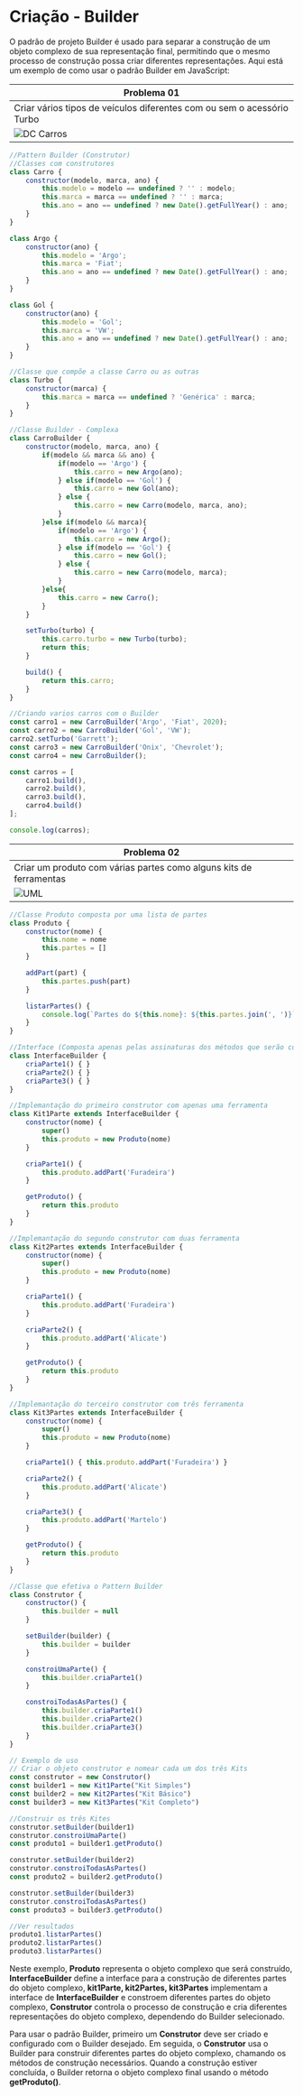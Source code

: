 # Criação - Builder
O padrão de projeto Builder é usado para separar a construção de um objeto complexo de sua representação final, permitindo que o mesmo processo de construção possa criar diferentes representações. Aqui está um exemplo de como usar o padrão Builder em JavaScript:

|Problema 01|
|-|
|Criar vários tipos de veículos diferentes com ou sem o acessório Turbo|
|![DC Carros](./dc_builder_carros.png)|

```js
//Pattern Builder (Construtor)
//Classes com construtores
class Carro {
    constructor(modelo, marca, ano) {
        this.modelo = modelo == undefined ? '' : modelo;
        this.marca = marca == undefined ? '' : marca;
        this.ano = ano == undefined ? new Date().getFullYear() : ano;
    }
}

class Argo {
    constructor(ano) {
        this.modelo = 'Argo';
        this.marca = 'Fiat';
        this.ano = ano == undefined ? new Date().getFullYear() : ano;
    }
}

class Gol {
    constructor(ano) {
        this.modelo = 'Gol';
        this.marca = 'VW';
        this.ano = ano == undefined ? new Date().getFullYear() : ano;
    }
}

//Classe que compõe a classe Carro ou as outras
class Turbo {
    constructor(marca) {
        this.marca = marca == undefined ? 'Genérica' : marca;
    }
}

//Classe Builder - Complexa
class CarroBuilder {
    constructor(modelo, marca, ano) {
        if(modelo && marca && ano) {
            if(modelo == 'Argo') {
                this.carro = new Argo(ano);
            } else if(modelo == 'Gol') {
                this.carro = new Gol(ano);
            } else {
                this.carro = new Carro(modelo, marca, ano);
            }
        }else if(modelo && marca){
            if(modelo == 'Argo') {
                this.carro = new Argo();
            } else if(modelo == 'Gol') {
                this.carro = new Gol();
            } else {
                this.carro = new Carro(modelo, marca);
            }
        }else{
            this.carro = new Carro();
        }
    }

    setTurbo(turbo) {
        this.carro.turbo = new Turbo(turbo);
        return this;
    }

    build() {
        return this.carro;
    }
}

//Criando varios carros com o Builder
const carro1 = new CarroBuilder('Argo', 'Fiat', 2020);
const carro2 = new CarroBuilder('Gol', 'VW');
carro2.setTurbo('Garrett');
const carro3 = new CarroBuilder('Onix', 'Chevrolet');
const carro4 = new CarroBuilder();

const carros = [
    carro1.build(),
    carro2.build(),
    carro3.build(),
    carro4.build()
];

console.log(carros);
```

|Problema 02|
|-|
|Criar um produto com várias partes como alguns kits de ferramentas|
|![UML](./uml_dc_kit_produtos.png)|

```javascript
//Classe Produto composta por uma lista de partes
class Produto {
    constructor(nome) {
        this.nome = nome
        this.partes = []
    }

    addPart(part) {
        this.partes.push(part)
    }

    listarPartes() {
        console.log(`Partes do ${this.nome}: ${this.partes.join(', ')}`)
    }
}

//Interface (Composta apenas pelas assinaturas dos métodos que serão construtores)
class InterfaceBuilder {
    criaParte1() { }
    criaParte2() { }
    criaParte3() { }
}

//Implemantação do primeiro construtor com apenas uma ferramenta
class Kit1Parte extends InterfaceBuilder {
    constructor(nome) {
        super()
        this.produto = new Produto(nome)
    }

    criaParte1() {
        this.produto.addPart('Furadeira')
    }

    getProduto() {
        return this.produto
    }
}

//Implemantação do segundo construtor com duas ferramenta
class Kit2Partes extends InterfaceBuilder {
    constructor(nome) {
        super()
        this.produto = new Produto(nome)
    }

    criaParte1() {
        this.produto.addPart('Furadeira')
    }

    criaParte2() {
        this.produto.addPart('Alicate')
    }

    getProduto() {
        return this.produto
    }
}

//Implemantação do terceiro construtor com três ferramenta
class Kit3Partes extends InterfaceBuilder {
    constructor(nome) {
        super()
        this.produto = new Produto(nome)
    }

    criaParte1() { this.produto.addPart('Furadeira') }

    criaParte2() {
        this.produto.addPart('Alicate')
    }

    criaParte3() {
        this.produto.addPart('Martelo')
    }

    getProduto() {
        return this.produto
    }
}

//Classe que efetiva o Pattern Builder
class Construtor {
    constructor() {
        this.builder = null
    }

    setBuilder(builder) {
        this.builder = builder
    }

    constroiUmaParte() {
        this.builder.criaParte1()
    }

    constroiTodasAsPartes() {
        this.builder.criaParte1()
        this.builder.criaParte2()
        this.builder.criaParte3()
    }
}

// Exemplo de uso
// Criar o objeto construtor e nomear cada um dos três Kits
const construtor = new Construtor()
const builder1 = new Kit1Parte("Kit Simples")
const builder2 = new Kit2Partes("Kit Básico")
const builder3 = new Kit3Partes("Kit Completo")

//Construir os três Kites
construtor.setBuilder(builder1)
construtor.constroiUmaParte()
const produto1 = builder1.getProduto()

construtor.setBuilder(builder2)
construtor.constroiTodasAsPartes()
const produto2 = builder2.getProduto()

construtor.setBuilder(builder3)
construtor.constroiTodasAsPartes()
const produto3 = builder3.getProduto()

//Ver resultados
produto1.listarPartes()
produto2.listarPartes()
produto3.listarPartes()
```

Neste exemplo, **Produto** representa o objeto complexo que será construído, **InterfaceBuilder** define a interface para a construção de diferentes partes do objeto complexo, **kit1Parte, kit2Partes, kit3Partes** implementam a interface de **InterfaceBuilder** e constroem diferentes partes do objeto complexo, **Construtor** controla o processo de construção e cria diferentes representações do objeto complexo, dependendo do Builder selecionado.

Para usar o padrão Builder, primeiro um **Construtor** deve ser criado e configurado com o Builder desejado. Em seguida, o **Construtor** usa o Builder para construir diferentes partes do objeto complexo, chamando os métodos de construção necessários. Quando a construção estiver concluída, o Builder retorna o objeto complexo final usando o método **getProduto()**.